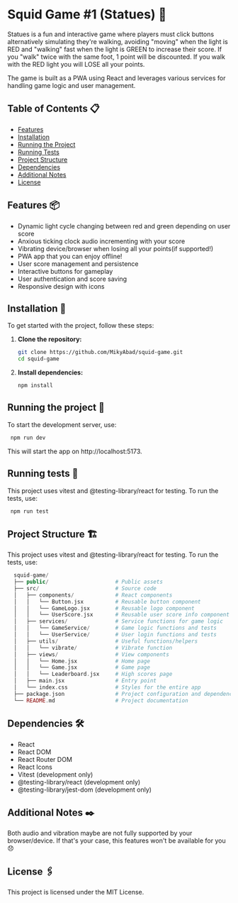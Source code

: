 # Squid Game #1 (Statues) 🐙

Statues is a fun and interactive game where players must click buttons alternatively simulating they're walking, avoiding "moving" when the light is RED and "walking" fast when the light is GREEN to increase their score. If you "walk" twice with the same foot, 1 point will be discounted. If you walk with the RED light you will LOSE all your points.

The game is built as a PWA using React and leverages various services for handling game logic and user management.

## Table of Contents 📋

- [Features](#features)
- [Installation](#installation)
- [Running the Project](#running-the-project)
- [Running Tests](#running-tests)
- [Project Structure](#project-structure)
- [Dependencies](#dependencies)
- [Additional Notes](#additional-notes)
- [License](#license)

## Features 📦

- Dynamic light cycle changing between red and green depending on user score
- Anxious ticking clock audio incrementing with your score
- Vibrating device/browser when losing all your points(if supported!)
- PWA app that you can enjoy offline!
- User score management and persistence
- Interactive buttons for gameplay
- User authentication and score saving
- Responsive design with icons

## Installation 🔧

To get started with the project, follow these steps:

1. **Clone the repository:**

   ```sh
   git clone https://github.com/MikyAbad/squid-game.git
   cd squid-game
   ```

2. **Install dependencies:**
   ```sh
   npm install
   ```

## Running the project 🚀

To start the development server, use:

```sh
 npm run dev
```

This will start the app on http://localhost:5173.

## Running tests 🧪

This project uses vitest and @testing-library/react for testing. To run the tests, use:

```sh
 npm run test
```

## Project Structure 🏗️

This project uses vitest and @testing-library/react for testing. To run the tests, use:

```php
  squid-game/
  ├── public/                     # Public assets
  ├── src/                        # Source code
  │   ├── components/             # React components
  │   │   └── Button.jsx          # Reusable button component
  │   │   └── GameLogo.jsx        # Reusable logo component
  │   │   └── UserScore.jsx       # Reusable user score info component
  │   ├── services/               # Service functions for game logic
  │   │   └── GameService/        # Game logic functions and tests
  │   │   └── UserService/        # User login functions and tests
  │   ├── utils/                  # Useful functions/helpers
  │   │   └── vibrate/            # Vibrate function
  │   ├── views/                  # View components
  │   │   └── Home.jsx            # Home page
  │   │   └── Game.jsx            # Game page
  │   │   └── Leaderboard.jsx     # High scores page
  │   ├── main.jsx                # Entry point
  │   └── index.css               # Styles for the entire app
  ├── package.json                # Project configuration and dependencies
  └── README.md                   # Project documentation
```

## Dependencies 🛠️

- React
- React DOM
- React Router DOM
- React Icons
- Vitest (development only)
- @testing-library/react (development only)
- @testing-library/jest-dom (development only)

## Additional Notes ✒️

Both audio and vibration maybe are not fully supported by your browser/device. If that's your case, this features won't be available for you 😞

## License 🖇️

This project is licensed under the MIT License.
